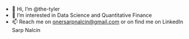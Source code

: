 - 👋 Hi, I’m @the-tyler
- 👀 I’m interested in Data Science and Quantitative Finance
- 📫 Reach me on onersarpnalcin@gmail.com or on find me on LinkedIn Sarp Nalcin 

<!---
the-tyler/the-tyler is a ✨ special ✨ repository because its `README.md` (this file) appears on your GitHub profile.
You can click the Preview link to take a look at your changes.
--->
